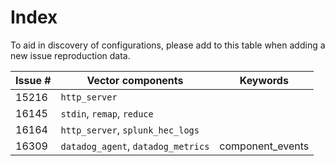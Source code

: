 # Index

To aid in discovery of configurations, please add to this table when adding a new issue reproduction data.

| Issue #         | Vector components                     | Keywords                           |
| --------------- | ------------------------------------- | -----------------------------------|
| 15216           | `http_server`                         |                                    |
| 16145           | `stdin`, `remap`, `reduce`            |                                    |
| 16164           | `http_server`, `splunk_hec_logs`      |                                    |
| 16309           | `datadog_agent`, `datadog_metrics`    | component_events                   |
